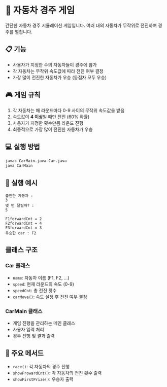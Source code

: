 # 🏁 자동차 경주 게임

간단한 자동차 경주 시뮬레이션 게임입니다. 여러 대의 자동차가 무작위로 전진하며 경주를 펼칩니다.

## 📋 기능

- 사용자가 지정한 수의 자동차들이 경주에 참가
- 각 자동차는 무작위 속도값에 따라 전진 여부 결정
- 가장 많이 전진한 자동차가 우승 (동점자 모두 우승)

## 🎮 게임 규칙

1. 각 자동차는 매 라운드마다 0-9 사이의 무작위 속도값을 받음
2. 속도값이 **4 이상**일 때만 전진 (60% 확률)
3. 사용자가 지정한 횟수만큼 라운드 진행
4. 최종적으로 가장 많이 전진한 자동차가 우승

## 💻 실행 방법

```bash
javac CarMain.java Car.java
java CarMain
```

## 📝 실행 예시

```
출전한 자동차 : 
3
몇 번 달릴까? : 
5

F1forwardCnt = 2
F2forwardCnt = 4
F3forwardCnt = 3
우승한 car : F2
```

##  클래스 구조

### Car 클래스
- `name`: 자동차 이름 (F1, F2, ...)
- `speed`: 현재 라운드의 속도 (0-9)
- `speedCnt`: 총 전진 횟수
- `carMove()`: 속도 설정 후 전진 여부 결정

### CarMain 클래스
- 게임 진행을 관리하는 메인 클래스
- 사용자 입력 처리
- 경주 진행 및 결과 출력

## 🔧 주요 메서드

- `race()`: 각 자동차의 경주 진행
- `showFrowardCnt()`: 각 자동차의 전진 횟수 출력
- `showFirstPrize()`: 우승자 출력
